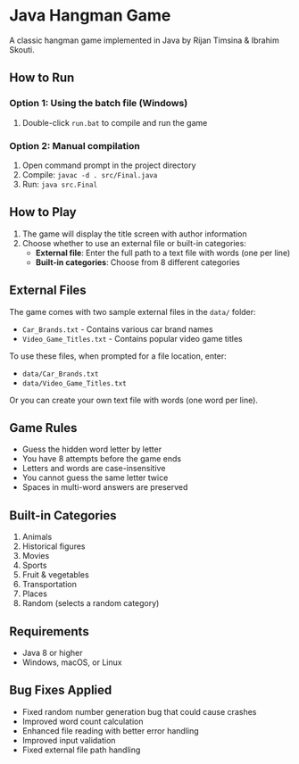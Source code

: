 # Java Hangman Game

A classic hangman game implemented in Java by Rijan Timsina & Ibrahim Skouti.

## How to Run

### Option 1: Using the batch file (Windows)
1. Double-click `run.bat` to compile and run the game

### Option 2: Manual compilation
1. Open command prompt in the project directory
2. Compile: `javac -d . src/Final.java`
3. Run: `java src.Final`

## How to Play

1. The game will display the title screen with author information
2. Choose whether to use an external file or built-in categories:
   - **External file**: Enter the full path to a text file with words (one per line)
   - **Built-in categories**: Choose from 8 different categories

## External Files

The game comes with two sample external files in the `data/` folder:
- `Car_Brands.txt` - Contains various car brand names
- `Video_Game_Titles.txt` - Contains popular video game titles

To use these files, when prompted for a file location, enter:
- `data/Car_Brands.txt`
- `data/Video_Game_Titles.txt`

Or you can create your own text file with words (one word per line).

## Game Rules

- Guess the hidden word letter by letter
- You have 8 attempts before the game ends
- Letters and words are case-insensitive
- You cannot guess the same letter twice
- Spaces in multi-word answers are preserved

## Built-in Categories

1. Animals
2. Historical figures
3. Movies
4. Sports
5. Fruit & vegetables
6. Transportation
7. Places
8. Random (selects a random category)

## Requirements

- Java 8 or higher
- Windows, macOS, or Linux

## Bug Fixes Applied

- Fixed random number generation bug that could cause crashes
- Improved word count calculation
- Enhanced file reading with better error handling
- Improved input validation
- Fixed external file path handling
